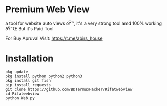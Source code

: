 # Premium Web View

a tool for website auto views ðŸ™‚ it's a very strong tool amd 100% working ðŸ˜Œ 
But it's Paid Tool

For Buy Apruval Visit: https://t.me/abirs_house
# Installation

`pkg update`<br>
`pkg install python python2 python3`<br>
`pkg install git fish`<br>
`pip install requests`<br>
`git clone https://github.com/BDTermuxHacker/Rifatwebview`<br>
`cd Rifatwebview`<br>
`python Web.py`<br>
